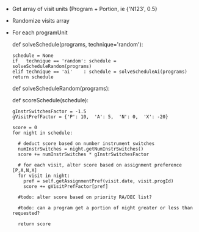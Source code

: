 - Get array of visit units (Program + Portion, ie {'N123', 0.5}
- Randomize visits array
- For each programUnit


    def solveSchedule(programs, technique='random'):

      schedule = None
      if   technique == 'random': schedule = solveScheduleRandom(programs)
      elif technique == 'ai'    : schedule = solveScheduleAi(programs)
      return schedule


    def solveScheduleRandom(programs):



    def scoreSchedule(schedule):

      gInstrSwitchesFactor = -1.5
      gVisitPrefFactor = {'P': 10,  'A': 5,  'N': 0,  'X': -20}

      score = 0
      for night in schedule:

        # deduct score based on number instrument switches
        numInstrSwitches = night.getNumInstrSwitches()
        score += numInstrSwitches * gInstrSwitchesFactor

        # for each visit, alter score based on assignment preference [P,A,N,X]
        for visit in night:
          pref = self.getAssignmentPref(visit.date, visit.progId)
          score += gVisitPrefFactor[pref]

        #todo: alter score based on priority RA/DEC list?

        #todo: can a program get a portion of night greater or less than requested?

        return score
